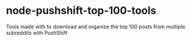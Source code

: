 # node-pushshift-top-100-tools
Tools made with to download and organize the top 100 posts from multiple subreddits with PushShift
